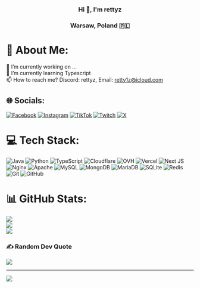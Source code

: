 <h3 align="center">Hi 👋, I'm rettyz</h3>
<h3 align="center">Warsaw, Poland 🇵🇱</h3>

# 💫 About Me:
🔭 I’m currently working on ... <br>🌱 I’m currently learning Typescript<br>📫 How to reach me? Discord: rettyz, Email: retty1z@icloud.com<br>


## 🌐 Socials:
[![Facebook](https://img.shields.io/badge/Facebook-%231877F2.svg?logo=Facebook&logoColor=white)](https://facebook.com/retty1zprv) [![Instagram](https://img.shields.io/badge/Instagram-%23E4405F.svg?logo=Instagram&logoColor=white)](https://instagram.com/retty1z) [![TikTok](https://img.shields.io/badge/TikTok-%23000000.svg?logo=TikTok&logoColor=white)](https://tiktok.com/@eutanator) [![Twitch](https://img.shields.io/badge/Twitch-%239146FF.svg?logo=Twitch&logoColor=white)](https://twitch.tv/rettyz) [![X](https://img.shields.io/badge/X-black.svg?logo=X&logoColor=white)](https://x.com/retty1z) 

# 💻 Tech Stack:
![Java](https://img.shields.io/badge/java-%23ED8B00.svg?style=flat&logo=openjdk&logoColor=white) ![Python](https://img.shields.io/badge/python-3670A0?style=flat&logo=python&logoColor=ffdd54) ![TypeScript](https://img.shields.io/badge/typescript-%23007ACC.svg?style=flat&logo=typescript&logoColor=white) ![Cloudflare](https://img.shields.io/badge/Cloudflare-F38020?style=flat&logo=Cloudflare&logoColor=white) ![OVH](https://img.shields.io/badge/ovh-%23123F6D.svg?style=flat&logo=ovh&logoColor=#123F6D) ![Vercel](https://img.shields.io/badge/vercel-%23000000.svg?style=flat&logo=vercel&logoColor=white) ![Next JS](https://img.shields.io/badge/Next-black?style=flat&logo=next.js&logoColor=white) ![Nginx](https://img.shields.io/badge/nginx-%23009639.svg?style=flat&logo=nginx&logoColor=white) ![Apache](https://img.shields.io/badge/apache-%23D42029.svg?style=flat&logo=apache&logoColor=white) ![MySQL](https://img.shields.io/badge/mysql-4479A1.svg?style=flat&logo=mysql&logoColor=white) ![MongoDB](https://img.shields.io/badge/MongoDB-%234ea94b.svg?style=flat&logo=mongodb&logoColor=white) ![MariaDB](https://img.shields.io/badge/MariaDB-003545?style=flat&logo=mariadb&logoColor=white) ![SQLite](https://img.shields.io/badge/sqlite-%2307405e.svg?style=flat&logo=sqlite&logoColor=white) ![Redis](https://img.shields.io/badge/redis-%23DD0031.svg?style=flat&logo=redis&logoColor=white) ![Git](https://img.shields.io/badge/git-%23F05033.svg?style=flat&logo=git&logoColor=white) ![GitHub](https://img.shields.io/badge/github-%23121011.svg?style=flat&logo=github&logoColor=white)
# 📊 GitHub Stats:
![](https://github-readme-stats.vercel.app/api?username=rettyz&theme=dark&hide_border=false&include_all_commits=false&count_private=false)<br/>
![](https://nirzak-streak-stats.vercel.app/?user=rettyz&theme=dark&hide_border=false)<br/>
![](https://github-readme-stats.vercel.app/api/top-langs/?username=rettyz&theme=dark&hide_border=false&include_all_commits=false&count_private=false&layout=compact)

### ✍️ Random Dev Quote
![](https://quotes-github-readme.vercel.app/api?type=horizontal&theme=radical)

---
[![](https://visitcount.itsvg.in/api?id=rettyz&icon=0&color=0)](https://visitcount.itsvg.in)

<!-- Proudly created with GPRM ( https://gprm.itsvg.in ) -->
